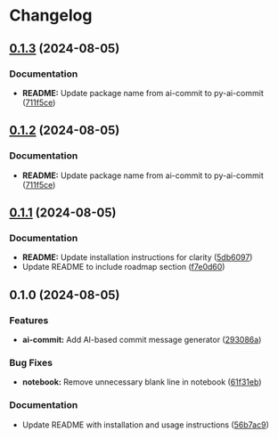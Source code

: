 # Changelog

## [0.1.3](https://github.com/Ouvill/ai_commit/compare/v0.1.2...v0.1.3) (2024-08-05)


### Documentation

* **README:** Update package name from ai-commit to py-ai-commit ([711f5ce](https://github.com/Ouvill/ai_commit/commit/711f5ce482f5d94804e08cafaec8cb0c098582df))

## [0.1.2](https://github.com/Ouvill/ai_commit/compare/v0.1.1...v0.1.2) (2024-08-05)


### Documentation

* **README:** Update package name from ai-commit to py-ai-commit ([711f5ce](https://github.com/Ouvill/ai_commit/commit/711f5ce482f5d94804e08cafaec8cb0c098582df))

## [0.1.1](https://github.com/Ouvill/ai_commit/compare/v0.1.0...v0.1.1) (2024-08-05)


### Documentation

* **README:** Update installation instructions for clarity ([5db6097](https://github.com/Ouvill/ai_commit/commit/5db609776af9b468ff037312453ae7dc1ae21a4f))
* Update README to include roadmap section ([f7e0d60](https://github.com/Ouvill/ai_commit/commit/f7e0d603e81376f4dc8aeecd24fd4ae23ad64d94))

## 0.1.0 (2024-08-05)


### Features

* **ai-commit:** Add AI-based commit message generator ([293086a](https://github.com/Ouvill/ai_commit/commit/293086a9f67b05aae259b0cd41b54d9bb9e7b29e))


### Bug Fixes

* **notebook:** Remove unnecessary blank line in notebook ([61f31eb](https://github.com/Ouvill/ai_commit/commit/61f31eb7ae2f0eecbf9f2c746efcf4a06c2867a3))


### Documentation

* Update README with installation and usage instructions ([56b7ac9](https://github.com/Ouvill/ai_commit/commit/56b7ac98aaa2a87eee8514d943c0ab0a9c233dea))
